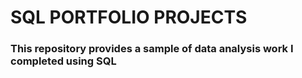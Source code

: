 # SQL PORTFOLIO PROJECTS

### This repository provides a sample of data analysis work I completed using SQL
